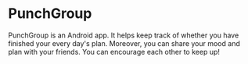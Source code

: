 # PunchGroup
PunchGroup is an Android app.
It helps keep track of whether you have finished your every day's plan.
Moreover, you can share your mood and plan with your friends.
You can encourage each other to keep up!
